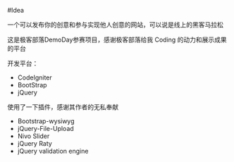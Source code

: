#Idea

一个可以发布你的创意和参与实现他人创意的网站，可以说是线上的黑客马拉松

这是极客部落DemoDay参赛项目，感谢极客部落给我 Coding 的动力和展示成果的平台

开发平台：

+ CodeIgniter
+ BootStrap
+ jQuery

使用了一下插件，感谢其作者的无私奉献

+ Bootstrap-wysiwyg
+ jQuery-File-Upload
+ Nivo Slider
+ jQuery Raty
+ jQuery validation engine

